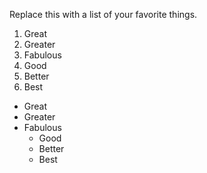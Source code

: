 Replace this with a list of your favorite things.

1. Great
2. Greater
3. Fabulous
  1. Good
  2. Better
  3. Best
  
* Great
* Greater
* Fabulous
  * Good
  * Better
  * Best
